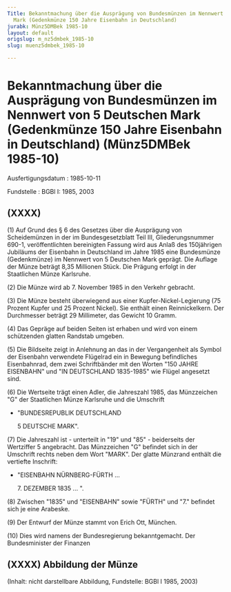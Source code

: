 ```yaml
---
Title: Bekanntmachung über die Ausprägung von Bundesmünzen im Nennwert von 5 Deutschen
  Mark (Gedenkmünze 150 Jahre Eisenbahn in Deutschland)
jurabk: Münz5DMBek 1985-10
layout: default
origslug: m_nz5dmbek_1985-10
slug: muenz5dmbek_1985-10

---
```


# Bekanntmachung über die Ausprägung von Bundesmünzen im Nennwert von 5 Deutschen Mark (Gedenkmünze 150 Jahre Eisenbahn in Deutschland) (Münz5DMBek 1985-10)

Ausfertigungsdatum
:   1985-10-11

Fundstelle
:   BGBl I: 1985, 2003



## (XXXX)

(1) Auf Grund des § 6 des Gesetzes über die Ausprägung von
Scheidemünzen in der im Bundesgesetzblatt Teil III, Gliederungsnummer
690-1, veröffentlichten bereinigten Fassung wird aus Anlaß des
150jährigen Jubiläums der Eisenbahn in Deutschland im Jahre 1985 eine
Bundesmünze (Gedenkmünze) im Nennwert von 5 Deutschen Mark geprägt.
Die Auflage der Münze beträgt 8,35 Millionen Stück. Die Prägung
erfolgt in der Staatlichen Münze Karlsruhe.

(2) Die Münze wird ab 7. November 1985 in den Verkehr gebracht.

(3) Die Münze besteht überwiegend aus einer Kupfer-Nickel-Legierung
(75 Prozent Kupfer und 25 Prozent Nickel). Sie enthält einen
Reinnickelkern. Der Durchmesser beträgt 29 Millimeter, das Gewicht 10
Gramm.

(4) Das Gepräge auf beiden Seiten ist erhaben und wird von einem
schützenden glatten Randstab umgeben.

(5) Die Bildseite zeigt in Anlehnung an das in der Vergangenheit als
Symbol der Eisenbahn verwendete Flügelrad ein in Bewegung befindliches
Eisenbahnrad, dem zwei Schriftbänder mit den Worten "150 JAHRE
EISENBAHN" und "IN DEUTSCHLAND 1835-1985" wie Flügel angesetzt sind.

(6) Die Wertseite trägt einen Adler, die Jahreszahl 1985, das
Münzzeichen "G" der Staatlichen Münze Karlsruhe und die Umschrift

*   "BUNDESREPUBLIK DEUTSCHLAND

    5 DEUTSCHE MARK".




(7) Die Jahreszahl ist - unterteilt in "19" und "85" - beiderseits der
Wertziffer 5 angebracht. Das Münzzeichen "G" befindet sich in der
Umschrift rechts neben dem Wort "MARK". Der glatte Münzrand enthält
die vertiefte Inschrift:

*   "EISENBAHN NÜRNBERG-FÜRTH
    ...

    7\. DEZEMBER 1835
    ... ".




(8) Zwischen "1835" und "EISENBAHN" sowie "FÜRTH" und "7." befindet
sich je eine Arabeske.

(9) Der Entwurf der Münze stammt von Erich Ott, München.

(10) Dies wird namens der Bundesregierung bekanntgemacht.
Der Bundesminister der Finanzen


## (XXXX) Abbildung der Münze

(Inhalt: nicht darstellbare Abbildung,
Fundstelle: BGBl I 1985, 2003)

